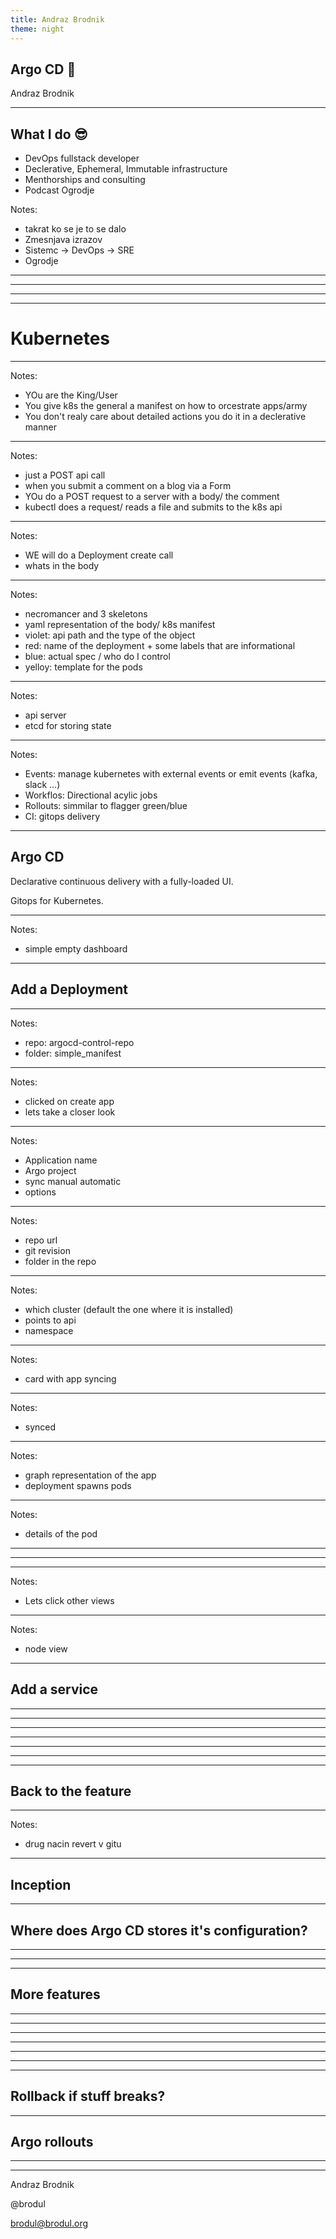 ```yaml
---
title: Andraz Brodnik
theme: night
---
```


## Argo CD 🐙

Andraz Brodnik

---

## What I do 😎

- DevOps fullstack developer
- Declerative, Ephemeral, Immutable infrastructure
- Menthorships and consulting
- Podcast Ogrodje


Notes:
- takrat ko se je to se dalo
- Zmesnjava izrazov
- Sistemc -> DevOps -> SRE
- Ogrodje

---



---

<!-- .slide: data-background="./img/tf1.png" data-background-size="contain" -->

---

<!-- .slide: data-background="./img/tf2.png" data-background-size="contain" -->

---

# Kubernetes

---

<!-- .slide: data-background="./img/give.jpg" data-background-size="contain" -->

Notes:
- YOu are the King/User
- You give k8s the general a manifest on how to orcestrate apps/army
- You don't realy care about detailed actions you do it in a declerative manner

---

<!-- .slide: data-background="./img/post.png" data-background-size="contain" -->

Notes:
- just a POST api call
- when you submit a comment on a blog via a Form
- YOu do a POST request to a server with a body/ the comment
- kubectl does a request/ reads a file and submits to the k8s api

---

<!-- .slide: data-background="./img/api.png" data-background-size="contain" -->

Notes:
- WE will do a Deployment create call
- whats in the body

---

<!-- .slide: data-background="./img/deployment.png" data-background-size="contain" -->

Notes:
- necromancer and 3 skeletons
- yaml representation of the body/ k8s manifest
- violet: api path and the type of the object
- red: name of the deployment + some labels that are informational
- blue: actual spec / who do I control
- yelloy: template for the pods

---

<!-- .slide: data-background="./img/k8s.png" data-background-size="contain" -->

Notes:
- api server
- etcd for storing state

---

<!-- .slide: data-background="./img/argo.png" data-background-size="contain" -->

Notes:
- Events: manage kubernetes with external events or emit events (kafka, slack ...)
- Workflos: Directional acylic jobs
- Rollouts: simmilar to flagger green/blue
- CI: gitops delivery

---

## Argo CD

Declarative continuous delivery with a fully-loaded UI.

Gitops for Kubernetes.

---

<!-- .slide: data-background="./img/dash.png" data-background-size="contain" -->

Notes:
- simple empty dashboard

---

## Add a Deployment

---

<!-- .slide: data-background="./img/github.png" data-background-size="contain" -->

Notes:
- repo: argocd-control-repo
- folder: simple_manifest

---
<!-- .slide: data-background="./img/create.png" data-background-size="contain" -->

Notes:
- clicked on create app
- lets take a closer look


---
<!-- .slide: data-background="./img/general.png" data-background-size="contain" -->

Notes:
- Application name
- Argo project
- sync manual automatic
- options

---
<!-- .slide: data-background="./img/source.png" data-background-size="contain" -->

Notes:
- repo url
- git revision
- folder in the repo

---
<!-- .slide: data-background="./img/destination.png" data-background-size="contain" -->

Notes:
- which cluster (default the one where it is installed)
- points to api
- namespace

---
<!-- .slide: data-background="./img/card1.png" data-background-size="contain" -->

Notes:
- card with app syncing
---
<!-- .slide: data-background="./img/card2.png" data-background-size="contain" -->
Notes:
- synced

---
<!-- .slide: data-background="./img/graph.png" data-background-size="contain" -->

Notes:
- graph representation of the app
- deployment spawns pods

---
<!-- .slide: data-background="./img/pod1.png" data-background-size="contain" -->

Notes:
- details of the pod

---
<!-- .slide: data-background="./img/events.png" data-background-size="contain" -->

---
<!-- .slide: data-background="./img/logs1.png" data-background-size="contain" -->


---
<!-- .slide: data-background="./img/graph.png" data-background-size="contain" -->

Notes:
- Lets click other views

---
<!-- .slide: data-background="./img/node.png" data-background-size="contain" -->

Notes:
- node view


---

## Add a service

---

<!-- .slide: data-background="./img/gpt.png" data-background-size="contain" -->

---
<!-- .slide: data-background="./img/git.png" data-background-size="contain" -->

---
<!-- .slide: data-background="./img/card3.png" data-background-size="contain" -->

---
<!-- .slide: data-background="./img/network.png" data-background-size="contain" -->

---
<!-- .slide: data-background="./img/web.png" data-background-size="contain" -->
---

<!-- .slide: data-background="./img/logs2.png" data-background-size="contain" -->

---

## Back to the feature

---

<!-- .slide: data-background="./img/rollback.png" data-background-size="contain" -->

Notes:

- drug nacin revert v gitu

---

## Inception

---

## Where does Argo CD stores it's configuration?

---

<!-- .slide: data-background="./img/inception.png" data-background-size="contain" -->

---

<!-- .slide: data-background="./img/inception2.png" data-background-size="contain" -->

---

## More features

---

<!-- .slide: data-background="./img/helm.png" data-background-size="contain" -->

---

<!-- .slide: data-background="./img/tools.png" data-background-size="contain" -->

---

<!-- .slide: data-background="./img/argocd_architecture.png" data-background-size="contain" -->

---

<!-- .slide: data-background="./img/gpg.png" data-background-size="contain" -->

---

<!-- .slide: data-background="./img/auth.png" data-background-size="contain" -->

---

<!-- .slide: data-background="./img/perm.png" data-background-size="contain" -->

---

## Rollback if stuff breaks?

---

## Argo rollouts

---

<!-- .slide: data-background="./img/rollouts.png" data-background-size="contain" -->

---

Andraz Brodnik

@brodul

brodul@brodul.org

